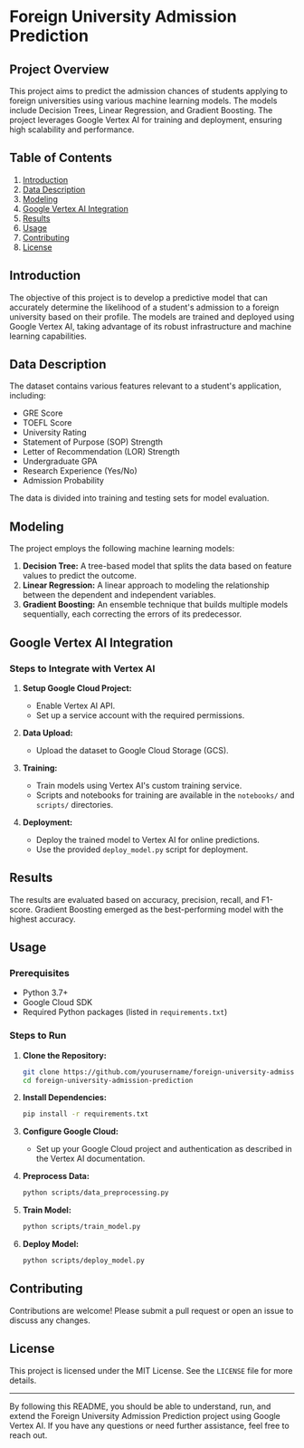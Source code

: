 # Foreign University Admission Prediction

## Project Overview

This project aims to predict the admission chances of students applying to foreign universities using various machine learning models. The models include Decision Trees, Linear Regression, and Gradient Boosting. The project leverages Google Vertex AI for training and deployment, ensuring high scalability and performance.

## Table of Contents

1. [Introduction](#introduction)
2. [Data Description](#data-description)
3. [Modeling](#modeling)
4. [Google Vertex AI Integration](#google-vertex-ai-integration)
5. [Results](#results)
6. [Usage](#usage)
7. [Contributing](#contributing)
8. [License](#license)

## Introduction

The objective of this project is to develop a predictive model that can accurately determine the likelihood of a student's admission to a foreign university based on their profile. The models are trained and deployed using Google Vertex AI, taking advantage of its robust infrastructure and machine learning capabilities.


## Data Description

The dataset contains various features relevant to a student's application, including:

- GRE Score
- TOEFL Score
- University Rating
- Statement of Purpose (SOP) Strength
- Letter of Recommendation (LOR) Strength
- Undergraduate GPA
- Research Experience (Yes/No)
- Admission Probability

The data is divided into training and testing sets for model evaluation.

## Modeling

The project employs the following machine learning models:

1. **Decision Tree:** A tree-based model that splits the data based on feature values to predict the outcome.
2. **Linear Regression:** A linear approach to modeling the relationship between the dependent and independent variables.
3. **Gradient Boosting:** An ensemble technique that builds multiple models sequentially, each correcting the errors of its predecessor.

## Google Vertex AI Integration

### Steps to Integrate with Vertex AI

1. **Setup Google Cloud Project:**
   - Enable Vertex AI API.
   - Set up a service account with the required permissions.

2. **Data Upload:**
   - Upload the dataset to Google Cloud Storage (GCS).

3. **Training:**
   - Train models using Vertex AI's custom training service.
   - Scripts and notebooks for training are available in the `notebooks/` and `scripts/` directories.

4. **Deployment:**
   - Deploy the trained model to Vertex AI for online predictions.
   - Use the provided `deploy_model.py` script for deployment.

## Results

The results are evaluated based on accuracy, precision, recall, and F1-score. Gradient Boosting emerged as the best-performing model with the highest accuracy.

## Usage

### Prerequisites

- Python 3.7+
- Google Cloud SDK
- Required Python packages (listed in `requirements.txt`)

### Steps to Run

1. **Clone the Repository:**

   ```bash
   git clone https://github.com/yourusername/foreign-university-admission-prediction.git
   cd foreign-university-admission-prediction
   ```

2. **Install Dependencies:**

   ```bash
   pip install -r requirements.txt
   ```

3. **Configure Google Cloud:**
   - Set up your Google Cloud project and authentication as described in the Vertex AI documentation.

4. **Preprocess Data:**

   ```bash
   python scripts/data_preprocessing.py
   ```

5. **Train Model:**

   ```bash
   python scripts/train_model.py
   ```

6. **Deploy Model:**

   ```bash
   python scripts/deploy_model.py
   ```

## Contributing

Contributions are welcome! Please submit a pull request or open an issue to discuss any changes.

## License

This project is licensed under the MIT License. See the `LICENSE` file for more details.

---

By following this README, you should be able to understand, run, and extend the Foreign University Admission Prediction project using Google Vertex AI. If you have any questions or need further assistance, feel free to reach out.
